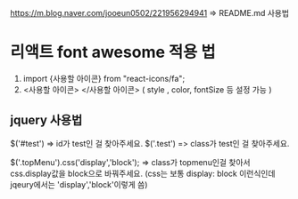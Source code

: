 https://m.blog.naver.com/jooeun0502/221956294941 => README.md 사용법

# 리액트 font awesome 적용 법 
1. import {사용할 아이콘} from "react-icons/fa";
2. <사용할 아이콘> </사용할 아이콘>
( style , color, fontSize 등 설정 가능 )

## jquery 사용법
$('#test') => id가 test인 걸 찾아주세요.
$('.test') => class가 test인 걸 찾아주세요.

$('.topMenu').css('display','block'); => class가 topmenu인걸 찾아서 css.display값을 block으로 바꿔주세요.
(css는 보통 display: block 이런식인데 jqeury에서는 'display','block'이렇게 씀)

